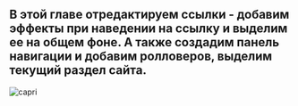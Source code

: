 
## В этой главе отредактируем ссылки - добавим эффекты при наведении на ссылку и выделим ее на общем фоне. А также создадим панель навигации и добавим ролловеров, выделим текущий раздел сайта.
![capri](https://user-images.githubusercontent.com/59352861/153003149-c3232471-bc35-4d9e-b707-d4f2d0b767f9.JPG)

